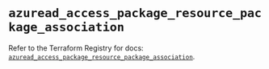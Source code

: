 # `azuread_access_package_resource_package_association`

Refer to the Terraform Registry for docs: [`azuread_access_package_resource_package_association`](https://registry.terraform.io/providers/hashicorp/azuread/3.3.0/docs/resources/access_package_resource_package_association).
